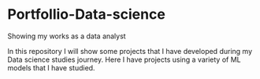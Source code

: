 # Portfollio-Data-science
Showing my works as a data analyst

In this repository I will show some projects that I have developed during my Data science studies journey.
Here I have projects using a variety of ML models that I have studied.
